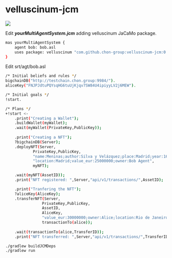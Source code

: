 # velluscinum-jcm
[![](https://jitpack.io/v/chon-group/velluscinum-jcm.svg)](https://jitpack.io/#chon-group/velluscinum-jcm)

Edit  ___yourMultiAgentSystem.jcm___ adding velluscinum JaCaMo package.
```sh
mas yourMultiAgentSystem {
    agent bob: bob.asl
    uses package: velluscinum "com.github.chon-group:velluscinum-jcm:0.9-beta"
}
```

Edit srt/agt/bob.asl
```sh
/* Initial beliefs and rules */
bigchainDB("http://testchain.chon.group:9984/").
aliceKey("FNJPJdtuPQYsqHG6tuUjKjqv7SW84U4ipiyyLV2j6MEW").

/* Initial goals */
!start.

/* Plans */
+!start <-
	.print("Creating a Wallet");
	.buildWallet(myWallet);
	.wait(myWallet(PrivateKey,PublicKey));
	
	.print("Creating a NFT");
	?bigchainDB(Server);
	.deployNFT(Server,
			PrivateKey,PublicKey,
			"name:Meninas;author:Silva y Velázquez;place:Madrid;year:1656",
			"location:Madrid;value_eur:25000000;owner:Bob Agent",
			myNFT);

	.wait(myNFT(AssetID));
	.print("NFT registered: ",Server,"api/v1/transactions/",AssetID);

	.print("Tranfering the NFT");
	?aliceKey(AliceKey);
	.transferNFT(Server,
				PrivateKey,PublicKey,
				AssetID,
				AliceKey,
				"value_eur:30000000;owner:Alice;location:Rio de Janeiro",
				transactionTo(alice));
				
	.wait(transactionTo(alice,TransferID));
	.print("NFT transferred: ",Server,"api/v1/transactions/",TransferID).
```




```sh
./gradlew buildJCMDeps
./gradlew run
``` 
